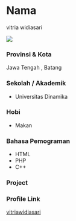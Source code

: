 # Nama
vitria widiasari

<img src="https://w7.pngwing.com/pngs/193/660/png-transparent-computer-icons-woman-avatar-avatar-girl-thumbnail.png"/>

### Provinsi & Kota

Jawa Tengah , Batang

### Sekolah / Akademik

- Universitas Dinamika

### Hobi

- Makan


### Bahasa Pemograman 

- HTML
- PHP
- C++

### Project



### Profile Link

[vitriawidiasari](https://github.com/vitriawidiasarii)
